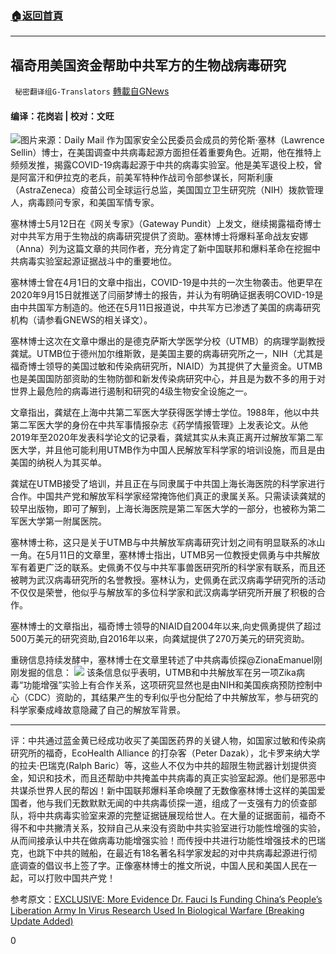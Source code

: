 ###  [:house:返回首頁](https://github.com/ourhimalayas/txt)
---

## 福奇用美国资金帮助中共军方的生物战病毒研究
` 秘密翻译组G-Translators` [轉載自GNews](https://gnews.org/zh-hans/1251903/)

#### 编译：花岗岩 | 校对：文旺
![]()![](https://gnews-media-offload.s3.amazonaws.com/wp-content/uploads/2021/05/17173828/Capture-22.jpg)图片来源：Daily Mail
作为国家安全公民委员会成员的劳伦斯·塞林（Lawrence Sellin）博士，在美国调查中共病毒起源方面担任着重要角色。近期，他在推特上频频发推，揭露COVID-19病毒起源于中共的病毒实验室。他是美军退役上校，曾是阿富汗和伊拉克的老兵，前美军特种作战司令部参谋长，阿斯利康（AstraZeneca）疫苗公司全球运行总监，美国国立卫生研究院（NIH）拨款管理人，病毒顾问专家，和美国军情专家。

塞林博士5月12日在《网关专家》（Gateway Pundit）上发文，继续揭露福奇博士对中共军方用于生物战的病毒研究提供了资助。塞林博士将爆料革命战友安娜（Anna）列为这篇文章的共同作者，充分肯定了新中国联邦和爆料革命在挖掘中共病毒实验室起源证据战斗中的重要地位。

塞林博士曾在4月1日的文章中指出，COVID-19是中共的一次生物袭击。他更早在2020年9月15日就推送了闫丽梦博士的报告，并认为有明确证据表明COVID-19是由中共国军方制造的。他还在5月11日报道说，中共军方已渗透了美国的病毒研究机构（请参看GNEWS的相关译文）。

塞林博士这次在文章中爆出的是德克萨斯大学医学分校（UTMB）的病理学副教授龚斌。UTMB位于德州加尔维斯敦，是美国主要的病毒研究所之一，NIH（尤其是福奇博士领导的美国过敏和传染病研究所，NIAID）为其提供了大量资金。UTMB也是美国国防部资助的生物防御和新发传染病研究中心，并且是为数不多的用于对世界上最危险的病毒进行遏制和研究的4级生物安全设施之一。

文章指出，龚斌在上海中共第二军医大学获得医学博士学位。1988年，他以中共第二军医大学的身份在中共军事情报杂志《药学情报管理》上发表论文。从他2019年至2020年发表科学论文的记录看，龚斌其实从未真正离开过解放军第二军医大学，并且他可能利用UTMB作为中国人民解放军科学家的培训设施，而且是由美国的纳税人为其买单。

龚斌在UTMB接受了培训，并且正在与同隶属于中共国上海长海医院的科学家进行合作。中国共产党和解放军科学家经常掩饰他们真正的隶属关系。只需读读龚斌的较早出版物，即可了解到，上海长海医院是第二军医大学的一部分，也被称为第二军医大学第一附属医院。

塞林博士称，这只是关于UTMB与中共解放军病毒研究计划之间有明显联系的冰山一角。在5月11日的文章里，塞林博士指出，UTMB另一位教授史佩勇与中共解放军有着更广泛的联系。史佩勇不仅与中共军事兽医研究所的科学家有联系，而且还被聘为武汉病毒研究所的名誉教授。塞林认为，史佩勇在武汉病毒学研究所的活动不仅仅是荣誉，他似乎与解放军的多位科学家和武汉病毒学研究所开展了积极的合作。

塞林博士的文章指出，福奇博士领导的NIAID自2004年以来,向史佩勇提供了超过500万美元的研究资助,自2016年以来，向龚斌提供了270万美元的研究资助。

重磅信息持续发酵中，塞林博士在文章里转述了中共病毒侦探@ZionaEmanuel刚刚发掘的信息：
![]()![](https://gnews-media-offload.s3.amazonaws.com/wp-content/uploads/2021/05/17173851/Capture1-1.jpg)
该条信息似乎表明，UTMB和中共解放军在另一项Zika病毒“功能增强”实验上有合作关系，这项研究显然也是由NIH和美国疾病预防控制中心（CDC）资助的，其结果产生的专利似乎也分配给了中共解放军，参与研究的科学家秦成峰故意隐藏了自己的解放军背景。

* * *

评：中共通过蓝金黄已经成功收买了美国医药界的关键人物，如国家过敏和传染病研究所的福奇，EcoHealth Alliance 的打杂客（Peter Dazak），北卡罗来纳大学的拉夫·巴瑞克(Ralph Baric）等，这些人不仅为中共的超限生物武器计划提供资金，知识和技术，而且还帮助中共掩盖中共病毒的真正实验室起源。他们是邪恶中共谋杀世界人民的帮凶！新中国联邦爆料革命唤醒了无数像塞林博士这样的美国爱国者，他与我们无数默默无闻的中共病毒侦探一道，组成了一支强有力的侦查部队，将中共病毒实验室来源的完整证据链展现给世人。在大量的证据面前，福奇不得不和中共撇清关系，狡辩自己从来没有资助中共实验室进行功能性增强的实验，从而间接承认中共在做病毒功能增强实验！而传授中共进行功能性增强技术的巴瑞克，也跳下中共的贼船，在最近有18名著名科学家发起的对中共病毒起源进行彻底调查的倡议书上签了字。正像塞林博士的推文所说，中国人民和美国人民在一起，可以打败中国共产党！



参考原文：[EXCLUSIVE: More Evidence Dr. Fauci Is Funding China’s People’s Liberation Army In Virus Research Used In Biological Warfare (Breaking Update Added)](https://www.thegatewaypundit.com/2021/05/exclusive-evidence-dr-fauci-funding-chinas-peoples-liberation-army-virus-research-used-biological-warfare/)



0
